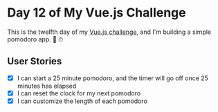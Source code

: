 # Day 12 of My Vue.js Challenge

This is the twelfth day of my [Vue.js challenge](https://github.com/zsoltime/vue-basic-challenge), and I'm building a simple pomodoro app. 🍅 ⏱

## User Stories

- [x] I can start a 25 minute pomodoro, and the timer will go off once 25 minutes has elapsed
- [x] I can reset the clock for my next pomodoro
- [x] I can customize the length of each pomodoro
